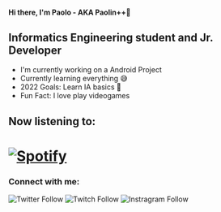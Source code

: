 #### Hi there, I'm Paolo - AKA Paolin++🤙

## Informatics Engineering student and Jr. Developer
- I'm currently working on a Android Project
- Currently learning everything 😅
- 2022 Goals: Learn IA basics 🤖
- Fun Fact: I love play videogames

## Now listening to:
# [![Spotify](https://USER_NAME.vercel.app/api/spotify)](https://open.spotify.com/user/21fp2lxln36ptw4exeldxusta)

### Connect with me:
![Twitter Follow](https://img.shields.io/badge/Twitter_@paoloduenas-1DA1F2?style=for-the-badge&logo=twitter&logoColor=white)
![Twitch Follow](https://img.shields.io/badge/follow_Paolin-9146FF?style=for-the-badge&logo=twitch&logoColor=white)
![Instragram Follow](https://img.shields.io/badge/Instagram_paolo__duenas-E4405F?style=for-the-badge&logo=instagram&logoColor=white)

#
